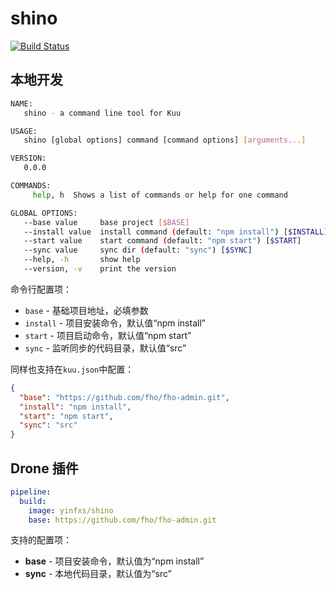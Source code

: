 # shino

[![Build Status](https://travis-ci.org/kuuland/shino.svg?branch=master)](https://travis-ci.org/kuuland/shino)

## 本地开发

```sh
NAME:
   shino - a command line tool for Kuu

USAGE:
   shino [global options] command [command options] [arguments...]

VERSION:
   0.0.0

COMMANDS:
     help, h  Shows a list of commands or help for one command

GLOBAL OPTIONS:
   --base value     base project [$BASE]
   --install value  install command (default: "npm install") [$INSTALL]
   --start value    start command (default: "npm start") [$START]
   --sync value     sync dir (default: "sync") [$SYNC]
   --help, -h       show help
   --version, -v    print the version
```

命令行配置项：

- `base` - 基础项目地址，必填参数
- `install` - 项目安装命令，默认值“npm install”
- `start` - 项目启动命令，默认值“npm start”
- `sync` - 监听同步的代码目录，默认值“src”

同样也支持在`kuu.json`中配置：

```json
{
  "base": "https://github.com/fho/fho-admin.git",
  "install": "npm install",
  "start": "npm start",
  "sync": "src"
}
```

## Drone 插件

```yaml
pipeline:
  build:
    image: yinfxs/shino
    base: https://github.com/fho/fho-admin.git
```

支持的配置项：

- **base** - 项目安装命令，默认值为“npm install”
- **sync** - 本地代码目录，默认值为“src”